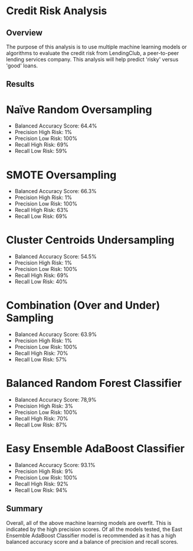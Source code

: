 # Credit Risk Analysis

## Overview 

The purpose of this analysis is to use multiple machine learning models or algorithms to evaluate the credit risk from LendingClub, a peer-to-peer lending services company. This analysis will help predict 'risky' versus 'good' loans. 

## Results 

 # Naïve Random Oversampling 


 * Balanced Accuracy Score: 64.4%
 * Precision High Risk: 1%
 * Precision Low Risk: 100%
 * Recall High Risk: 69%
 * Recall Low Risk: 59%


 # SMOTE Oversampling 


 * Balanced Accuracy Score: 66.3%
 * Precision High Risk: 1%
 * Precision Low Risk: 100%
 * Recall High Risk: 63%
 * Recall Low Risk: 69%



 # Cluster Centroids Undersampling


 * Balanced Accuracy Score: 54.5%
 * Precision High Risk: 1%
 * Precision Low Risk: 100%
 * Recall High Risk: 69%
 * Recall Low Risk: 40%


 # Combination (Over and Under) Sampling


 * Balanced Accuracy Score: 63.9%
 * Precision High Risk: 1%
 * Precision Low Risk: 100%
 * Recall High Risk: 70%
 * Recall Low Risk: 57%


 # Balanced Random Forest Classifier


 * Balanced Accuracy Score: 78,9%
 * Precision High Risk: 3%
 * Precision Low Risk: 100%
 * Recall High Risk: 70%
 * Recall Low Risk: 87%



 # Easy Ensemble AdaBoost Classifier 


 * Balanced Accuracy Score: 93.1%
 * Precision High Risk: 9%
 * Precision Low Risk: 100%
 * Recall High Risk: 92%
 * Recall Low Risk: 94%


## Summary 

Overall, all of the above machine learning models are overfit. This is indicated by the high precision scores. Of all the models tested, the East Ensemble AdaBoost Classifier model is recommended as it has a high balanced accuracy score and a balance of precision and recall scores. 